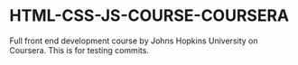 # HTML-CSS-JS-COURSE-COURSERA
Full front end development course by Johns Hopkins University on Coursera.
This is for testing commits.